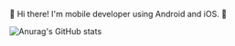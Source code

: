 👋  Hi there! I'm mobile developer using Android and iOS. 🚀

![Anurag's GitHub stats](https://github-readme-stats.vercel.app/api?username=lavaspoon&show_icons=true&theme=radical)
